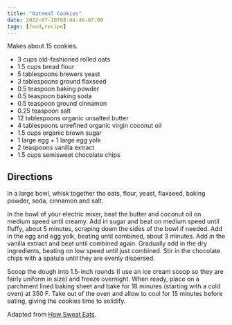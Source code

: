 ```yaml
---
title: "Oatmeal Cookies"
date: 2022-07-18T08:44:46-07:00
tags: [food,recipe]
---
```

Makes about 15 cookies.

* 3 cups old-fashioned rolled oats
* 1.5 cups bread flour
* 5 tablespoons brewers yeast
* 3 tablespoons ground flaxseed
* 0.5 teaspoon baking powder
* 0.5 teaspoon baking soda
* 0.5 teaspoon ground cinnamon
* 0.25 teaspoon salt
* 12 tablespoons organic unsalted butter
* 4 tablespoons unrefined organic virgin coconut oil
* 1.5 cups organic brown sugar
* 1 large egg + 1 large egg yolk
* 2 teaspoons vanilla extract
* 1.5 cups semisweet chocolate chips

## Directions

In a large bowl, whisk together the oats, flour, yeast, flaxseed,
baking powder, soda, cinnamon and salt.

In the bowl of your electric mixer, beat the butter and coconut
oil on medium speed until creamy.
Add in sugar and beat on medium speed until fluffy,
about 5 minutes, scraping down the sides of the bowl if
needed. Add in the egg and egg yolk, beating until combined,
about 3 minutes. Add in the vanilla extract and beat until
combined again. Gradually add in the dry ingredients, beating
on low speed until just combined.
Stir in the chocolate chips with a spatula until they are evenly dispersed.

Scoop the dough into 1.5-inch rounds (I use an ice cream scoop so they are
fairly uniform in size) and freeze overnight. When ready, place
on a parchment lined baking sheet and bake for 18 minutes (starting
with a cold oven) at 350 F. Take out of the oven and allow to cool for
15 minutes before eating, giving the cookies time to solidify.

Adapted from [How Sweat Eats][1].

[1]: https://www.howsweeteats.com/2015/02/lactation-cookies/
